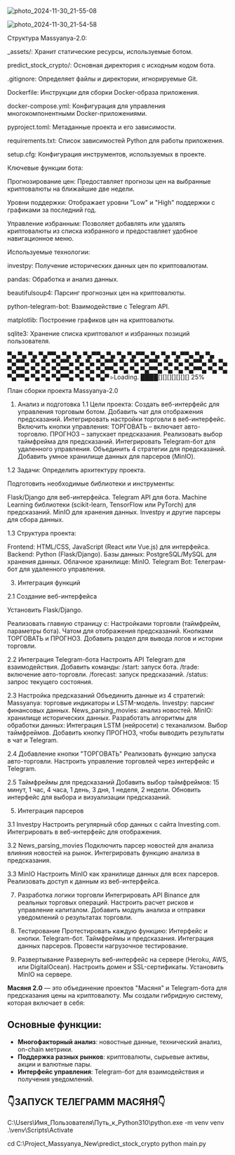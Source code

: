 

























![photo_2024-11-30_21-55-08](https://github.com/user-attachments/assets/3d458fd1-1c1a-4a17-8c61-ca93a9d4bf0f)












![photo_2024-11-30_21-54-58](https://github.com/user-attachments/assets/7274ac77-9f98-41c1-909f-90bac8926f28)











Структура Massyanya-2.0:






_assets/: Хранит статические ресурсы, используемые ботом.


predict_stock_crypto/: Основная директория с исходным кодом бота.


.gitignore: Определяет файлы и директории, игнорируемые Git.


Dockerfile: Инструкции для сборки Docker-образа приложения.


docker-compose.yml: Конфигурация для управления многокомпонентными Docker-приложениями.


pyproject.toml: Метаданные проекта и его зависимости.


requirements.txt: Список зависимостей Python для работы приложения.


setup.cfg: Конфигурация инструментов, используемых в проекте.








Ключевые функции бота:


Прогнозирование цен: Предоставляет прогнозы цен на выбранные криптовалюты на ближайшие две недели.


Уровни поддержки: Отображает уровни "Low" и "High" поддержки с графиками за последний год.


Управление избранным: Позволяет добавлять или удалять криптовалюты из списка избранного и предоставляет удобное навигационное меню.








Используемые технологии:


investpy: Получение исторических данных цен по криптовалютам.


pandas: Обработка и анализ данных.


beautifulsoup4: Парсинг прогнозных цен на криптовалюты.


python-telegram-bot: Взаимодействие с Telegram API.


matplotlib: Построение графиков цен на криптовалюты.


sqlite3: Хранение списка криптовалют и избранных позиций пользователя.














▀▄ ▀▄ ▀▄ ▀▄▀▀▄ ▀▄ ▀▄ ▀▄▀▀▄ ▀▄ ▀▄ ▀▄▀▀▄ ▀▄ ▀▄ ▀▄▀▀▄ ▀▄ ▀▄ ▀▄▀▀▄ ▀▄ ▀▄ ▀▄▀▀▄ ▀▄ ▀▄ ▀▄▀▀▄ ▀▄ ▀▄ ▀▄▀▀▄ ▀▄ ▀▄ ▀▄▀▀▄ ▀▄ ▀▄ ▀▄▀▀▄ ▀▄ ▀▄ ▀▄▀▀▄ ▀▄ ▀▄ ▀▄▀▀▄ ▀▄ ▀▄ ▀▄▀▀▄ ▀▄ ▀▄ ▀▄▀▀▄ ▀▄ ▀▄ ▀▄▀▀▄ ▀▄ ▀▄ ▀▄▀▀▄ ▀▄ ▀▄ ▀▄▀
                                                                             ▹Loading. ████[][][][][][][] 25%

План сборки проекта Massyanya-2.0 



1. Анализ и подготовка
1.1 Цели проекта:
Создать веб-интерфейс для управления торговым ботом.
Добавить чат для отображения предсказаний.
Интегрировать настройки торговли в веб-интерфейс.
Включить кнопки управления:
ТОРГОВАТЬ – включает авто-торговлю.
ПРОГНОЗ – запускает предсказания.
Реализовать выбор таймфрейма для предсказаний.
Интегрировать Telegram-бот для удаленного управления.
Объединить 4 стратегии для предсказаний.
Добавить умное хранилище данных для парсеров (MinIO).



1.2 Задачи:
Определить архитектуру проекта.

Подготовить необходимые библиотеки и инструменты:

Flask/Django для веб-интерфейса.
Telegram API для бота.
Machine Learning библиотеки (scikit-learn, TensorFlow или PyTorch) для предсказаний.
MinIO для хранения данных.
Investpy и другие парсеры для сбора данных.



1.3 Структура проекта:

Frontend: HTML/CSS, JavaScript (React или Vue.js) для интерфейса.
Backend: Python (Flask/Django).
Базы данных: PostgreSQL/MySQL для хранения данных.
Облачное хранилище: MinIO.
Telegram Bot: Телеграм-бот для удаленного управления.

3. Интеграция функций
   
2.1 Создание веб-интерфейса

Установить Flask/Django.

Реализовать главную страницу с:
Настройками торговли (таймфрейм, параметры бота).
Чатом для отображения предсказаний.
Кнопками ТОРГОВАТЬ и ПРОГНОЗ.
Добавить раздел для вывода логов и истории торговли.


2.2 Интеграция Telegram-бота
Настроить API Telegram для взаимодействия.
Добавить команды:
/start: запуск бота.
/trade: включение авто-торговли.
/forecast: запуск предсказаний.
/status: запрос текущего состояния.


2.3 Настройка предсказаний
Объединить данные из 4 стратегий:
Massyanya: торговые индикаторы и LSTM-модель.
Investpy: парсинг финансовых данных.
News_parsing_movies: анализ новостей.
MinIO: хранилище исторических данных.
Разработать алгоритмы для обработки данных:
Интеграция LSTM (нейросети) с теханализом.
Выбор таймфреймов.
Добавить кнопку ПРОГНОЗ, чтобы выводить результаты в чат и Telegram.


2.4 Добавление кнопки "ТОРГОВАТЬ"
Реализовать функцию запуска авто-торговли.
Настроить управление торговлей через интерфейс и Telegram.


2.5 Таймфреймы для предсказаний
Добавить выбор таймфреймов:
15 минут, 1 час, 4 часа, 1 день, 3 дня, 1 неделя, 2 недели.
Обновить интерфейс для выбора и визуализации предсказаний.


5. Интеграция парсеров


3.1 Investpy
Настроить регулярный сбор данных с сайта Investing.com.
Интегрировать в веб-интерфейс для отображения.


3.2 News_parsing_movies
Подключить парсер новостей для анализа влияния новостей на рынок.
Интегрировать функцию анализа в предсказания.


3.3 MinIO
Настроить MinIO как хранилище данных для всех парсеров.
Реализовать доступ к данным из веб-интерфейса.


7. Разработка логики торговли
Интегрировать API Binance для реальных торговых операций.
Настроить расчет рисков и управление капиталом.
Добавить модуль анализа и отправки уведомлений о результатах торговли.


9. Тестирование
Протестировать каждую функцию:
Интерфейс и кнопки.
Telegram-бот.
Таймфреймы и предсказания.
Интеграция данных парсеров.
Провести нагрузочное тестирование.


11. Развертывание
Развернуть веб-интерфейс на сервере (Heroku, AWS, или DigitalOcean).
Настроить домен и SSL-сертификаты.
Установить MinIO на сервере.

























**Масяня 2.0** — это объединение проектов "Масяня" и Telegram-бота для предсказания цены на криптовалюту. Мы создали гибридную систему, которая включает в себя:






## Основные функции:
- **Многофакторный анализ**: новостные данные, технический анализ, on-chain метрики.
- **Поддержка разных рынков**: криптовалюты, сырьевые активы, акции и валютные пары.
- **Интерфейс управления**: Telegram-бот для взаимодействия и получения уведомлений.


## 👇ЗАПУСК ТЕЛЕГРАММ МАСЯНЯ👇

C:\Users\Имя_Пользователя\Путь_к_Python310\python.exe -m venv venv
.\venv\Scripts\Activate

cd C:\Project_Massyanya_New\predict_stock_crypto
python main.py









